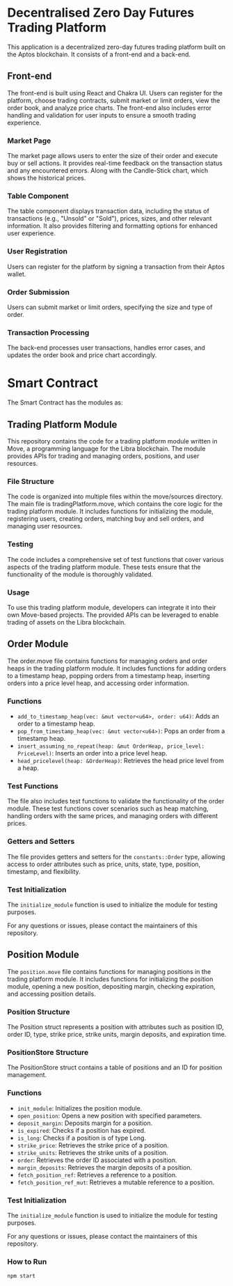 # Decentralised Zero Day Futures Trading Platform

This application is a decentralized zero-day futures trading platform built on the Aptos blockchain. It consists of a front-end and a back-end.

## Front-end
The front-end is built using React and Chakra UI. Users can register for the platform, choose trading contracts, submit market or limit orders, view the order book, and analyze price charts. The front-end also includes error handling and validation for user inputs to ensure a smooth trading experience.

### Market Page
The market page allows users to enter the size of their order and execute buy or sell actions. It provides real-time feedback on the transaction status and any encountered errors. Along with the Candle-Stick chart, which shows the historical prices.

### Table Component
The table component displays transaction data, including the status of transactions (e.g., "Unsold" or "Sold"), prices, sizes, and other relevant information. It also provides filtering and formatting options for enhanced user experience.

### User Registration
Users can register for the platform by signing a transaction from their Aptos wallet.

### Order Submission
Users can submit market or limit orders, specifying the size and type of order.

### Transaction Processing
The back-end processes user transactions, handles error cases, and updates the order book and price chart accordingly.

# Smart Contract
The Smart Contract has the modules as:

## Trading Platform Module

This repository contains the code for a trading platform module written in Move, a programming language for the Libra blockchain. The module provides APIs for trading and managing orders, positions, and user resources.

### File Structure

The code is organized into multiple files within the move/sources directory. The main file is tradingPlatform.move, which contains the core logic for the trading platform module. It includes functions for initializing the module, registering users, creating orders, matching buy and sell orders, and managing user resources.

### Testing

The code includes a comprehensive set of test functions that cover various aspects of the trading platform module. These tests ensure that the functionality of the module is thoroughly validated.

### Usage

To use this trading platform module, developers can integrate it into their own Move-based projects. The provided APIs can be leveraged to enable trading of assets on the Libra blockchain.

## Order Module

The order.move file contains functions for managing orders and order heaps in the trading platform module. It includes functions for adding orders to a timestamp heap, popping orders from a timestamp heap, inserting orders into a price level heap, and accessing order information.

### Functions
- `add_to_timestamp_heap(vec: &mut vector<u64>, order: u64)`: Adds an order to a timestamp heap.
- `pop_from_timestamp_heap(vec: &mut vector<u64>)`: Pops an order from a timestamp heap.
- `insert_assuming_no_repeat(heap: &mut OrderHeap, price_level: PriceLevel)`: Inserts an order into a price level heap.
- `head_pricelevel(heap: &OrderHeap)`: Retrieves the head price level from a heap.

### Test Functions
The file also includes test functions to validate the functionality of the order module. These test functions cover scenarios such as heap matching, handling orders with the same prices, and managing orders with different prices.

### Getters and Setters
The file provides getters and setters for the `constants::Order` type, allowing access to order attributes such as price, units, state, type, position, timestamp, and flexibility.

### Test Initialization
The `initialize_module` function is used to initialize the module for testing purposes.

For any questions or issues, please contact the maintainers of this repository.

## Position Module

The `position.move` file contains functions for managing positions in the trading platform module. It includes functions for initializing the position module, opening a new position, depositing margin, checking expiration, and accessing position details.

### Position Structure
The Position struct represents a position with attributes such as position ID, order ID, type, strike price, strike units, margin deposits, and expiration time.

### PositionStore Structure
The PositionStore struct contains a table of positions and an ID for position management.

### Functions
- `init_module`: Initializes the position module.
- `open_position`: Opens a new position with specified parameters.
- `deposit_margin`: Deposits margin for a position.
- `is_expired`: Checks if a position has expired.
- `is_long`: Checks if a position is of type Long.
- `strike_price`: Retrieves the strike price of a position.
- `strike_units`: Retrieves the strike units of a position.
- `order`: Retrieves the order ID associated with a position.
- `margin_deposits`: Retrieves the margin deposits of a position.
- `fetch_position_ref`: Retrieves a reference to a position.
- `fetch_position_ref_mut`: Retrieves a mutable reference to a position.

### Test Initialization
The `initialize_module` function is used to initialize the module for testing purposes.

For any questions or issues, please contact the maintainers of this repository.

### How to Run
``npm start``
